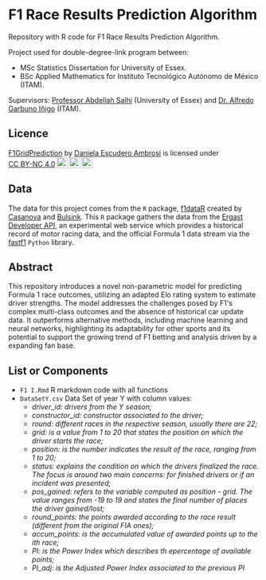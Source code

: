 # F1 Race Results Prediction Algorithm

Repository with R code for F1 Race Results Prediction Algorithm. 

Project used for double-degree-link program between:
- MSc Statistics Dissertation for University of Essex.
- BSc Applied Mathematics for Instituto Tecnológico Autónomo de México (ITAM).

Supervisors:
<a href="https://www.essex.ac.uk/people/salhi90905/abdellah-salhi">Professor Abdellah Salhi</a> (University of Essex) and <a href="https://agarbuno.github.io/">Dr. Alfredo Garbuno Iñigo</a> (ITAM).

## Licence
<p xmlns:cc="http://creativecommons.org/ns#" xmlns:dct="http://purl.org/dc/terms/"><a property="dct:title" rel="cc:attributionURL" href="https://github.com/dannescudero/F1GridPrediction">F1GridPrediction</a> by <a rel="cc:attributionURL dct:creator" property="cc:attributionName" href="https://github.com/dannescudero">Daniela Escudero Ambrosi</a> is licensed under <a href="http://creativecommons.org/licenses/by-nc/4.0/?ref=chooser-v1" target="_blank" rel="license noopener noreferrer" style="display:inline-block;">CC BY-NC 4.0<img style="height:22px!important;margin-left:3px;vertical-align:text-bottom;" src="https://mirrors.creativecommons.org/presskit/icons/cc.svg?ref=chooser-v1"><img style="height:22px!important;margin-left:3px;vertical-align:text-bottom;" src="https://mirrors.creativecommons.org/presskit/icons/by.svg?ref=chooser-v1"><img style="height:22px!important;margin-left:3px;vertical-align:text-bottom;" src="https://mirrors.creativecommons.org/presskit/icons/nc.svg?ref=chooser-v1"></a></p>

## Data
The data for this project comes from the `R` package, <a href="https://github.com/cran/f1dataR">f1dataR</a> created by <a href="https://github.com/SCasanova">Casanova</a> and <a href="https://github.com/pbulsink">Bulsink</a>. This `R` package gathers the data from the <a href="http://ergast.com/mrd/">Ergast Developer API</a>, an experimental web service which provides a historical record of motor racing data, and the official Formula 1 data stream via the <a href="https://pypi.org/project/fastf1/">fastf1</a> `Python` library.

## Abstract

This repository introduces a novel non-parametric model for predicting Formula 1 race outcomes, utilizing an adapted Elo rating system to estimate driver strengths. The model addresses the challenges posed by F1's complex multi-class outcomes and the absence of historical car update data. It outperforms alternative methods, including machine learning and neural networks, highlighting its adaptability for other sports and its potential to support the growing trend of F1 betting and analysis driven by a expanding fan base.

## List or Components
- `F1 I.Rmd` R markdown code with all functions
- `DataSetY.csv` Data Set of year Y with column values:
    - <em> driver_id: <em> drivers from the Y season;
    - <em> constructor_id: <em> constructor associated to the driver;
    - <em> round: <em> different races in the respective season, usually there are 22;
    - <em> grid: <em> is a value from 1 to 20 that states the position on which the driver starts the race;
    - <em> position: <em> is the number indicates the result of the race, ranging from 1 to 20;
    - <em> status: <em> explains the condition on which the drivers finalized the race. The focus is around two main concerns: for finished drivers or if an incident was presented;
    - <em> pos_gained: <em> refers to the variable computed as position - grid. The value ranges from -19 to 19 and states the final number of places the driver gained/lost;
    - <em> round_points: <em> the points awarded according to the race result (different from the original FIA ones);
    - <em> accum_points: <em> is the accumulated value of awarded points up to the ith race;
    - <em> PI: <em> is the Power Index which describes th epercentage of available points;
    - <em> PI_adj: <em> is the Adjusted Power Index associated to the previous PI
